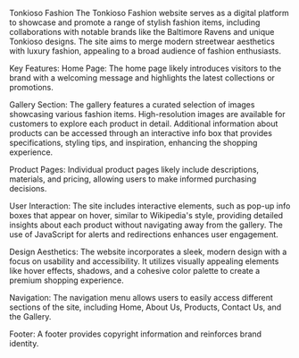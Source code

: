 Tonkioso Fashion
The Tonkioso Fashion website serves as a digital platform to showcase and promote a range of stylish fashion items, including collaborations with notable brands like the Baltimore Ravens and unique Tonkioso designs. The site aims to merge modern streetwear aesthetics with luxury fashion, appealing to a broad audience of fashion enthusiasts.

Key Features:
Home Page:
The home page likely introduces visitors to the brand with a welcoming message and highlights the latest collections or promotions.

Gallery Section:
The gallery features a curated selection of images showcasing various fashion items. High-resolution images are available for customers to explore each product in detail.
Additional information about products can be accessed through an interactive info box that provides specifications, styling tips, and inspiration, enhancing the shopping experience.

Product Pages:
Individual product pages likely include descriptions, materials, and pricing, allowing users to make informed purchasing decisions.

User Interaction:
The site includes interactive elements, such as pop-up info boxes that appear on hover, similar to Wikipedia's style, providing detailed insights about each product without navigating away from the gallery.
The use of JavaScript for alerts and redirections enhances user engagement.

Design Aesthetics:
The website incorporates a sleek, modern design with a focus on usability and accessibility. It utilizes visually appealing elements like hover effects, shadows, and a cohesive color palette to create a premium shopping experience.

Navigation:
The navigation menu allows users to easily access different sections of the site, including Home, About Us, Products, Contact Us, and the Gallery.

Footer:
A footer provides copyright information and reinforces brand identity.
